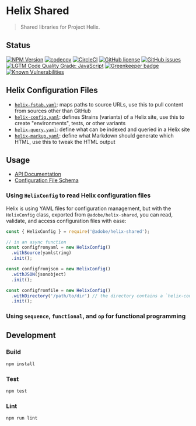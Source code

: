 # Helix Shared

> Shared libraries for Project Helix.

## Status

[![NPM Version](https://img.shields.io/npm/v/@adobe/helix-shared.svg)](https://www.npmjs.com/package/@adobe/helix-shared)
[![codecov](https://img.shields.io/codecov/c/github/adobe/helix-shared.svg)](https://codecov.io/gh/adobe/helix-shared)
[![CircleCI](https://img.shields.io/circleci/project/github/adobe/helix-shared.svg)](https://circleci.com/gh/adobe/helix-shared)
[![GitHub license](https://img.shields.io/github/license/adobe/helix-shared.svg)](https://github.com/adobe/helix-shared/blob/master/LICENSE.txt)
[![GitHub issues](https://img.shields.io/github/issues/adobe/helix-shared.svg)](https://github.com/adobe/helix-shared/issues)
[![LGTM Code Quality Grade: JavaScript](https://img.shields.io/lgtm/grade/javascript/g/adobe/helix-shared.svg?logo=lgtm&logoWidth=18)](https://lgtm.com/projects/g/adobe/helix-shared) [![Greenkeeper badge](https://badges.greenkeeper.io/adobe/helix-shared.svg)](https://greenkeeper.io/)
[![Known Vulnerabilities](https://snyk.io/test/github/adobe/helix-shared/badge.svg?targetFile=package.json)](https://snyk.io/test/github/adobe/helix-shared?targetFile=package.json)

## Helix Configuration Files

- [`helix-fstab.yaml`](./docs/fstab.md): maps paths to source URLs, use this to pull content from sources other than GitHub
- [`helix-config.yaml`](./docs/config.md): defines Strains (variants) of a Helix site, use this to create "environments", tests, or other variants
- [`helix-query.yaml`](./docs/indexconfig.md): define what can be indexed and queried in a Helix site
- [`helix-markup.yaml`](./docs/markup.md): define what Markdown should generate which HTML, use this to tweak the HTML output

## Usage

* [API Documentation](docs/API.md)
* [Configuration File Schema](docs/README.md)

### Using `HelixConfig` to read Helix configuration files

Helix is using YAML files for configuration management, but with the `HelixConfig` class, exported from `@adobe/helix-shared`, you can read, validate, and access configuration files with ease:

```javascript
const { HelixConfig } = require('@adobe/helix-shared');

// in an async function
const configfromyaml = new HelixConfig()
  .withSource(yamlstring)
  .init();

const configfromjson = new HelixConfig()
  .withJSON(jsonobject)
  .init();

const configfromfile = new HelixConfig()
  .withDirectory('/path/to/dir') // the directory contains a `helix-config.yaml`
  .init();
```

### Using `sequence`, `functional`, and `op` for functional programming


## Development


### Build

```bash
npm install
```

### Test

```bash
npm test
```

### Lint

```bash
npm run lint
```
